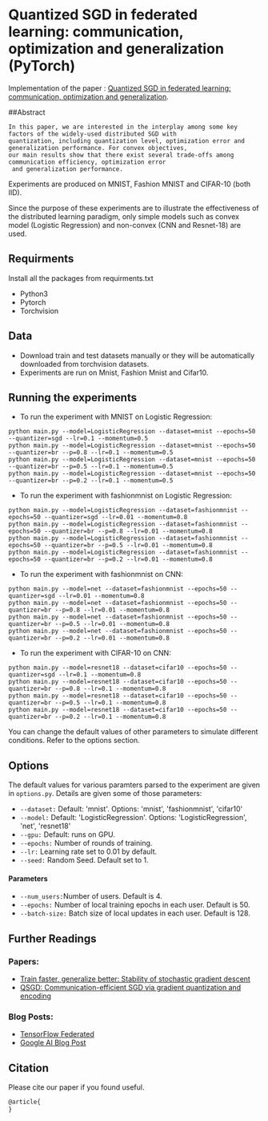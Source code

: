 # Quantized SGD in federated learning: communication, optimization and generalization (PyTorch)

Implementation of the paper : [Quantized SGD in federated learning: communication, optimization and
generalization](https://www.).

##Abstract
```
In this paper, we are interested in the interplay among some key factors of the widely-used distributed SGD with 
quantization, including quantization level, optimization error and generalization performance. For convex objectives, 
our main results show that there exist several trade-offs among communication efficiency, optimization error
 and generalization performance.
```
Experiments are produced on MNIST, Fashion MNIST and CIFAR-10 (both IID). 

Since the purpose of these experiments are to illustrate the effectiveness of 
the distributed learning paradigm, only simple models such as convex model (Logistic Regression) 
and non-convex (CNN and Resnet-18) are used.

## Requirments
Install all the packages from requirments.txt
* Python3
* Pytorch
* Torchvision

## Data
* Download train and test datasets manually or they will be automatically downloaded from torchvision datasets.
* Experiments are run on Mnist, Fashion Mnist and Cifar10.

## Running the experiments

* To run the experiment with MNIST on Logistic Regression:
```
python main.py --model=LogisticRegression --dataset=mnist --epochs=50 --quantizer=sgd --lr=0.1 --momentum=0.5
python main.py --model=LogisticRegression --dataset=mnist --epochs=50 --quantizer=br --p=0.8 --lr=0.1 --momentum=0.5
python main.py --model=LogisticRegression --dataset=mnist --epochs=50 --quantizer=br --p=0.5 --lr=0.1 --momentum=0.5
python main.py --model=LogisticRegression --dataset=mnist --epochs=50 --quantizer=br --p=0.2 --lr=0.1 --momentum=0.5
```
* To run the experiment with fashionmnist on Logistic Regression:
```
python main.py --model=LogisticRegression --dataset=fashionmnist --epochs=50 --quantizer=sgd --lr=0.01 --momentum=0.8
python main.py --model=LogisticRegression --dataset=fashionmnist --epochs=50 --quantizer=br --p=0.8 --lr=0.01 --momentum=0.8
python main.py --model=LogisticRegression --dataset=fashionmnist --epochs=50 --quantizer=br --p=0.5 --lr=0.01 --momentum=0.8
python main.py --model=LogisticRegression --dataset=fashionmnist --epochs=50 --quantizer=br --p=0.2 --lr=0.01 --momentum=0.8
```
* To run the experiment with fashionmnist on CNN:
```
python main.py --model=net --dataset=fashionmnist --epochs=50 --quantizer=sgd --lr=0.01 --momentum=0.8
python main.py --model=net --dataset=fashionmnist --epochs=50 --quantizer=br --p=0.8 --lr=0.01 --momentum=0.8
python main.py --model=net --dataset=fashionmnist --epochs=50 --quantizer=br --p=0.5 --lr=0.01 --momentum=0.8
python main.py --model=net --dataset=fashionmnist --epochs=50 --quantizer=br --p=0.2 --lr=0.01 --momentum=0.8
```
* To run the experiment with CIFAR-10 on CNN:
```
python main.py --model=resnet18 --dataset=cifar10 --epochs=50 --quantizer=sgd --lr=0.1 --momentum=0.8
python main.py --model=resnet18 --dataset=cifar10 --epochs=50 --quantizer=br --p=0.8 --lr=0.1 --momentum=0.8
python main.py --model=resnet18 --dataset=cifar10 --epochs=50 --quantizer=br --p=0.5 --lr=0.1 --momentum=0.8
python main.py --model=resnet18 --dataset=cifar10 --epochs=50 --quantizer=br --p=0.2 --lr=0.1 --momentum=0.8
```
You can change the default values of other parameters to simulate different conditions. Refer to the options section.

## Options
The default values for various paramters parsed to the experiment are given in ```options.py```. Details are given some of those parameters:

* ```--dataset:```  Default: 'mnist'. Options: 'mnist', 'fashionmnist', 'cifar10'
* ```--model:```    Default: 'LogisticRegression'. Options: 'LogisticRegression', 'net', 'resnet18'
* ```--gpu:```      Default: runs on GPU.
* ```--epochs:```   Number of rounds of training.
* ```--lr:```       Learning rate set to 0.01 by default.
* ```--seed:```     Random Seed. Default set to 1.

#### Parameters

* ```--num_users:```Number of users. Default is 4.
* ```--epochs:``` Number of local training epochs in each user. Default is 50.
* ```--batch-size:``` Batch size of local updates in each user. Default is 128.



## Further Readings
### Papers:
* [Train faster, generalize better: Stability of stochastic gradient descent](http://proceedings.mlr.press/v48/hardt16.pdf)
* [QSGD: Communication-efficient SGD via gradient quantization and encoding](https://papers.nips.cc/paper/2017/file/6c340f25839e6acdc73414517203f5f0-Paper.pdf)

### Blog Posts:
* [TensorFlow Federated](https://www.tensorflow.org/federated)
* [Google AI Blog Post](https://ai.googleblog.com/2017/04/federated-learning-collaborative.html)

## Citation
Please cite our paper if you found useful.
```latex
@article{
}
```
